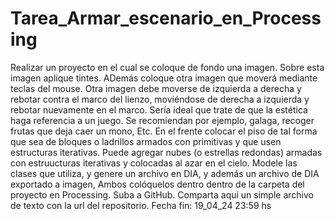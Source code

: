 # Tarea_Armar_escenario_en_Processing
 Realizar un proyecto en el cual se coloque de fondo una imagen. Sobre esta imagen aplique tintes. ADemás coloque otra imagen que moverá mediante teclas del mouse. Otra imagen debe moverse de izquierda a derecha y rebotar contra el marco del lienzo, moviéndose de derecha a izquierda y rebotar nuevamente en el marco. Sería ideal que trate de que la estética haga referencia a un juego. Se recomiendan por ejemplo, galaga, recoger frutas que deja caer un mono, Etc.  En el frente colocar el piso de tal forma que sea de bloques o ladrillos armados con primitivas y que usen estructuras iterativas. Puede agregar nubes (o estrellas redondas) armadas con estruucturas iterativas y colocadas al azar en el cielo. Modele las clases que utiliza, y genere un archivo en DIA, y además un archivo de DIA exportado a imagen, Ambos colóquelos dentro dentro de la carpeta del proyecto en Processing. Suba a GitHub. Comparta aquí un simple archivo de texto con la url del repositorio. Fecha fin: 19_04_24 23:59 hs
